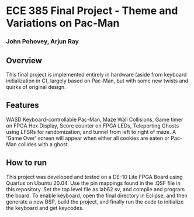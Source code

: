 # ECE 385 Final Project - Theme and Variations on Pac-Man

### John Pohovey, Arjun Ray

## Overview
This final project is implemented entirely in hardware (aside from keyboard initialization in C), largely based on Pac-Man, but with some new twists and quirks of original design.

## Features
WASD Keyboard-controllable Pac-Man, Maze Wall Collisions, Game timer on FPGA Hex Display, Score counter on FPGA LEDs, Teleporting Ghosts using LFSRs for randomization, and tunnel from left to right of maze. A 'Game Over' screen will appear when either all cookies are eaten or Pac-Man collides with a ghost. 

## How to run
This project was developed and tested on a DE-10 Lite FPGA Board using Quartus on Ubuntu 20.04. Use the pin mappings found in the .QSF file in this repository. Set the top level file as lab62.sv, and compile and program the board. To enable keyboard, open the final directory in Eclipse, and then generate a new BSP, build the project, and finally run the code to initialize the keyboard and get keycodes.


